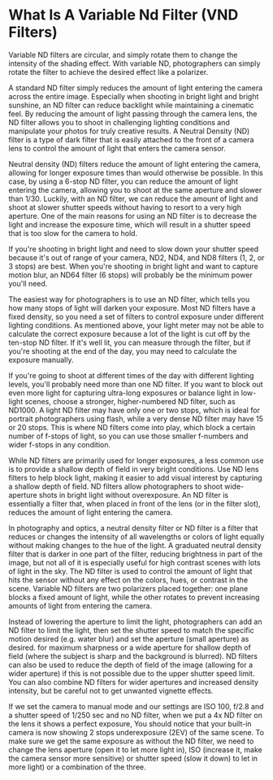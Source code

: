 # What Is A Variable Nd Filter (VND Filters)

    
Variable ND filters are circular, and simply rotate them to change the intensity of the shading effect. With variable ND, photographers can simply rotate the filter to achieve the desired effect like a polarizer.
    
A standard ND filter simply reduces the amount of light entering the camera across the entire image. Especially when shooting in bright light and bright sunshine, an ND filter can reduce backlight while maintaining a cinematic feel. By reducing the amount of light passing through the camera lens, the ND filter allows you to shoot in challenging lighting conditions and manipulate your photos for truly creative results. A Neutral Density (ND) filter is a type of dark filter that is easily attached to the front of a camera lens to control the amount of light that enters the camera sensor.
    
Neutral density (ND) filters reduce the amount of light entering the camera, allowing for longer exposure times than would otherwise be possible. In this case, by using a 6-stop ND filter, you can reduce the amount of light entering the camera, allowing you to shoot at the same aperture and slower than 1/30. Luckily, with an ND filter, we can reduce the amount of light and shoot at slower shutter speeds without having to resort to a very high aperture. One of the main reasons for using an ND filter is to decrease the light and increase the exposure time, which will result in a shutter speed that is too slow for the camera to hold.
    
If you're shooting in bright light and need to slow down your shutter speed because it's out of range of your camera, ND2, ND4, and ND8 filters (1, 2, or 3 stops) are best. When you're shooting in bright light and want to capture motion blur, an ND64 filter (6 stops) will probably be the minimum power you'll need.
    
The easiest way for photographers is to use an ND filter, which tells you how many stops of light will darken your exposure. Most ND filters have a fixed density, so you need a set of filters to control exposure under different lighting conditions. As mentioned above, your light meter may not be able to calculate the correct exposure because a lot of the light is cut off by the ten-stop ND filter. If it's well lit, you can measure through the filter, but if you're shooting at the end of the day, you may need to calculate the exposure manually.
    
If you're going to shoot at different times of the day with different lighting levels, you'll probably need more than one ND filter. If you want to block out even more light for capturing ultra-long exposures or balance light in low-light scenes, choose a stronger, higher-numbered ND filter, such as ND1000. A light ND filter may have only one or two stops, which is ideal for portrait photographers using flash, while a very dense ND filter may have 15 or 20 stops. This is where ND filters come into play, which block a certain number of f-stops of light, so you can use those smaller f-numbers and wider f-stops in any condition.
    
While ND filters are primarily used for longer exposures, a less common use is to provide a shallow depth of field in very bright conditions. Use ND lens filters to help block light, making it easier to add visual interest by capturing a shallow depth of field. ND filters allow photographers to shoot wide-aperture shots in bright light without overexposure. An ND filter is essentially a filter that, when placed in front of the lens (or in the filter slot), reduces the amount of light entering the camera.
    
In photography and optics, a neutral density filter or ND filter is a filter that reduces or changes the intensity of all wavelengths or colors of light equally without making changes to the hue of the light. A graduated neutral density filter that is darker in one part of the filter, reducing brightness in part of the image, but not all of it is especially useful for high contrast scenes with lots of light in the sky. The ND filter is used to control the amount of light that hits the sensor without any effect on the colors, hues, or contrast in the scene. Variable ND filters are two polarizers placed together: one plane blocks a fixed amount of light, while the other rotates to prevent increasing amounts of light from entering the camera.
    
Instead of lowering the aperture to limit the light, photographers can add an ND filter to limit the light, then set the shutter speed to match the specific motion desired (e.g. water blur) and set the aperture (small aperture) as desired. for maximum sharpness or a wide aperture for shallow depth of field (where the subject is sharp and the background is blurred). ND filters can also be used to reduce the depth of field of the image (allowing for a wider aperture) if this is not possible due to the upper shutter speed limit. You can also combine ND filters for wider apertures and increased density intensity, but be careful not to get unwanted vignette effects.
    
If we set the camera to manual mode and our settings are ISO 100, f/2.8 and a shutter speed of 1/250 sec and no ND filter, when we put a 4x ND filter on the lens it shows a perfect exposure, You should notice that your built-in camera is now showing 2 stops underexposure (2EV) of the same scene. To make sure we get the same exposure as without the ND filter, we need to change the lens aperture (open it to let more light in), ISO (increase it, make the camera sensor more sensitive) or shutter speed (slow it down) to let in more light) or a combination of the three.
    
